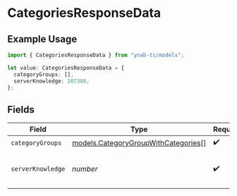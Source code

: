 # CategoriesResponseData

## Example Usage

```typescript
import { CategoriesResponseData } from "ynab-ts/models";

let value: CategoriesResponseData = {
  categoryGroups: [],
  serverKnowledge: 207380,
};
```

## Fields

| Field                                                                            | Type                                                                             | Required                                                                         | Description                                                                      |
| -------------------------------------------------------------------------------- | -------------------------------------------------------------------------------- | -------------------------------------------------------------------------------- | -------------------------------------------------------------------------------- |
| `categoryGroups`                                                                 | [models.CategoryGroupWithCategories](../models/categorygroupwithcategories.md)[] | :heavy_check_mark:                                                               | N/A                                                                              |
| `serverKnowledge`                                                                | *number*                                                                         | :heavy_check_mark:                                                               | The knowledge of the server                                                      |